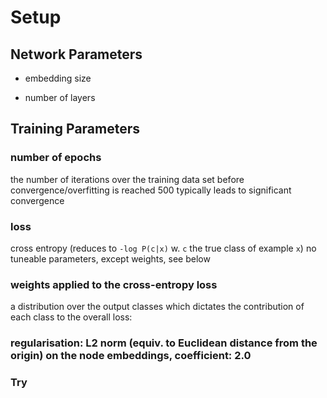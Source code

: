 # Setup



## Network Parameters

- embedding size

- number of layers



## Training Parameters

### number of epochs
  the number of iterations over the training data set before convergence/overfitting is reached
  500 typically leads to significant convergence
  
  
### loss
  cross entropy (reduces to `-log P(c|x)` w. `c` the true class of example `x`)
  no tuneable parameters, except weights, see below
  
### weights applied to the cross-entropy loss
  a distribution over the output classes which dictates the contribution of each class to the overall loss:



### regularisation: L2 norm (equiv. to Euclidean distance from the origin) on the node embeddings, coefficient: 2.0

### Try



